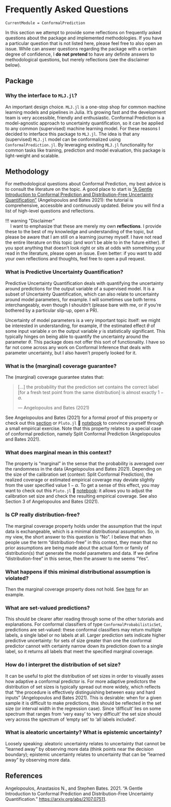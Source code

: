 # Frequently Asked Questions

``` @meta
CurrentModule = ConformalPrediction
```

In this section we attempt to provide some reflections on frequently asked questions about the package and implemented methodologies. If you have a particular question that is not listed here, please feel free to also open an issue. While can answer questions regarding the package with a certain degree of confidence, I **do not pretend** to have any definite answers to methodological questions, but merely reflections (see the disclaimer below).

## Package

### Why the interface to `MLJ.jl`?

An important design choice. `MLJ.jl` is a one-stop shop for common machine learning models and pipelines in Julia. It’s growing fast and the development team is very accessible, friendly and enthusiastic. Conformal Prediction is a model-agnostic approach to uncertainty quantification, so it can be applied to any common (supervised) machine learning model. For these reasons I decided to interface this package to `MLJ.jl`. The idea is that any (supervised) `MLJ.jl` model can be conformalized using `ConformalPrediction.jl`. By leveraging existing `MLJ.jl` functionality for common tasks like training, prediction and model evaluation, this package is light-weight and scalable.

## Methodology

For methodological questions about Conformal Prediction, my best advice is to consult the literature on the topic. A good place to start is [“A Gentle Introduction to Conformal Prediction and Distribution-Free Uncertainty Quantification”](https://arxiv.org/pdf/2107.07511.pdf) (Angelopoulos and Bates 2021): the tutorial is comprehensive, accessible and continuously updated. Below you will find a list of high-level questions and reflections.

!!! warning "Disclaimer"  
    I want to emphasize that these are merely my own **reflections**. I provide these to the best of my knowledge and understanding of the topic, but please be aware that I am still on a learning journey myself. I have not read the entire literature on this topic (and won’t be able to in the future either). If you spot anything that doesn’t look right or sits at odds with something your read in the literature, please open an issue. Even better: if you want to add your own reflections and thoughts, feel free to open a pull request.

### What is Predictive Uncertainty Quantification?

Predictive Uncertainty Quantification deals with quantifying the uncertainty around predictions for the output variable of a supervised model. It is a subset of Uncertainty Quantification, which can also relate to uncertainty around model parameters, for example. I will sometimes use both terms interchangeably, even though I shouldn’t (please bare with me, or if you’re bothered by a particular slip-up, open a PR).

Uncertainty of model parameters is a very important topic itself: we might be interested in understanding, for example, if the estimated effect *θ* of some input variable *x* on the output variable *y* is statistically significant. This typically hinges on being able to quantify the uncertainty around the parameter *θ*. This package does not offer this sort of functionality. I have so far not come across any work on Conformal Inference that deals with parameter uncertainty, but I also haven’t properly looked for it.

### What is the (marginal) coverage guarantee?

The (marginal) coverage guarantee states that:

> \[…\] the probability that the prediction set contains the correct label \[for a fresh test point from the same distribution\] is almost exactly 1 − *α*.
>
> — Angelopoulos and Bates (2021)

See Angelopoulos and Bates (2021) for a formal proof of this property or check out this [section](https://www.paltmeyer.com/blog/posts/conformal-regression/#evaluation) or `Pluto.jl` 🎈 [notebook](https://binder.plutojl.org/v0.19.12/open?url=https%253A%252F%252Fraw.githubusercontent.com%252Fpat-alt%252FConformalPrediction.jl%252Fmain%252Fdocs%252Fpluto%252Fintro.jl) to convince yourself through a small empirical exercise. Note that this property relates to a special case of conformal prediction, namely Split Conformal Prediction (Angelopoulos and Bates 2021).

### What does marginal mean in this context?

The property is “marginal” in the sense that the probability is averaged over the randomness in the data (Angelopoulos and Bates 2021). Depending on the size of the calibration set (context: Split Conformal Prediction), the realized coverage or estimated empirical coverage may deviate slightly from the user specified value 1 − *α*. To get a sense of this effect, you may want to check out this `Pluto.jl` 🎈 [notebook](https://binder.plutojl.org/v0.19.12/open?url=https%253A%252F%252Fraw.githubusercontent.com%252Fpat-alt%252FConformalPrediction.jl%252Fmain%252Fdocs%252Fpluto%252Fintro.jl): it allows you to adjust the calibration set size and check the resulting empirical coverage. See also Section 3 of Angelopoulos and Bates (2021).

### Is CP really distribution-free?

The marginal coverage property holds under the assumption that the input data is exchangeable, which is a minimal distributional assumption. So, in my view, the short answer to this question is “No”. I believe that when people use the term “distribution-free” in this context, they mean that no prior assumptions are being made about the actual form or family of distribution(s) that generate the model parameters and data. If we define “distribution-free” in this sense, then the answer to me seems “Yes”.

### What happens if this minimal distributional assumption is violated?

Then the marginal coverage property does not hold. See [here](https://www.paltmeyer.com/blog/posts/conformal-regression/#are-we-done) for an example.

### What are set-valued predictions?

This should be clearer after reading through some of the other tutorials and explanations. For conformal classifiers of type `ConformalProbabilisticSet`, predictions are set-valued: these conformal classifiers may return multiple labels, a single label or no labels at all. Larger prediction sets indicate higher predictive uncertainty: for sets of size greater than one the conformal predictor cannot with certainty narrow down its prediction down to a single label, so it returns all labels that meet the specified marginal coverage.

### How do I interpret the distribution of set size?

It can be useful to plot the distribution of set sizes in order to visually asses how adaptive a conformal predictor is. For more adaptive predictors the distribution of set sizes is typically spread out more widely, which reflects that “the procedure is effectively distinguishing between easy and hard inputs” (Angelopoulos and Bates 2021). This is desirable: when for a given sample it is difficult to make predictions, this should be reflected in the set size (or interval width in the regression case). Since ‘difficult’ lies on some spectrum that ranges from ‘very easy’ to ‘very difficult’ the set size should very across the spectrum of ‘empty set’ to ‘all labels included’.

### What is aleatoric uncertainty? What is epistemic uncertainty?

Loosely speaking: aleatoric uncertainty relates to uncertainty that cannot be “learned away” by observing more data (think points near the decision boundary); epistemic uncertainty relates to uncertainty that can be “learned away” by observing more data.

## References

Angelopoulos, Anastasios N., and Stephen Bates. 2021. “A Gentle Introduction to Conformal Prediction and Distribution-Free Uncertainty Quantification.” <https://arxiv.org/abs/2107.07511>.
